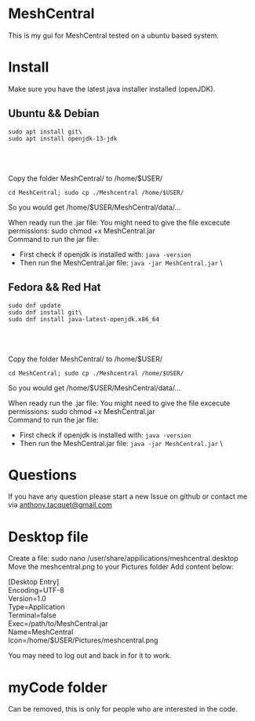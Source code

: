 # MeshCentral
This is my gui for MeshCentral tested on a ubuntu based system.


# Install
Make sure you have the latest java installer installed (openJDK).

## Ubuntu && Debian
```
sudo apt install git\
sudo apt install openjdk-13-jdk
```
\
\
\
Copy the folder MeshCentral/ to /home/$USER/
```
cd MeshCentral; sudo cp ./Meshcentral /home/$USER/
```
So you would get /home/$USER/MeshCentral/data/...

When ready run the .jar file:
You might need to give the file excecute permissions: sudo chmod +x MeshCentral.jar\
Command to run the jar file:
- First check if openjdk is installed with: ```java -version```
- Then run the MeshCentral.jar file: ```java -jar MeshCentral.jar```
\
## Fedora && Red Hat
```
sudo dnf update
sudo dnf install git\
sudo dnf install java-latest-openjdk.x86_64
```
\
\
\
Copy the folder MeshCentral/ to /home/$USER/
```
cd MeshCentral; sudo cp ./Meshcentral /home/$USER/
```
So you would get /home/$USER/MeshCentral/data/...

When ready run the .jar file:
You might need to give the file excecute permissions: sudo chmod +x MeshCentral.jar\
Command to run the jar file:
- First check if openjdk is installed with: ```java -version```
- Then run the MeshCentral.jar file: ```java -jar MeshCentral.jar```
\

# Questions
If you have any question please start a new Issue on github or contact me via anthony.tacquet@gmail.com

# Desktop file
Create a file: sudo nano /user/share/appilications/meshcentral.desktop
Move the meshcentral.png to your Pictures folder
Add content below:

[Desktop Entry]\
Encoding=UTF-8\
Version=1.0\
Type=Application\
Terminal=false\
Exec=/path/to/MeshCentral.jar\
Name=MeshCentral\
Icon=/home/$USER/Pictures/meshcentral.png

You may need to log out and back in for it to work.

# myCode folder
Can be removed, this is only for people who are interested in the code.
